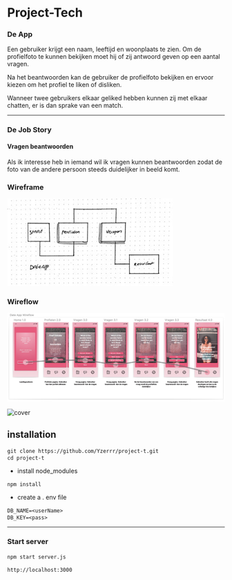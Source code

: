 # Project-Tech
### De App
Een gebruiker krijgt een naam, leeftijd en woonplaats te zien. Om de profielfoto te kunnen bekijken moet hij of zij antwoord geven op een aantal vragen. 

Na het beantwoorden kan de gebruiker de profielfoto bekijken en ervoor kiezen om het profiel te liken of disliken. 

Wanneer twee gebruikers elkaar geliked hebben kunnen zij met elkaar chatten, er is dan sprake van een match. 

***
### De Job Story
#### Vragen beantwoorden
Als ik interesse heb in iemand wil ik vragen kunnen beantwoorden zodat de foto van de andere persoon steeds duidelijker in beeld komt.



### Wireframe
![wireframe](https://github.com/Yzerrr/project-t/blob/master/img/B00D127E-7751-4BAA-A8A3-A84DC466FF0F_4_5005_c.jpeg?raw=true)
### Wireflow
![Wireflow](https://github.com/Yzerrr/project-t/blob/master/img/Wireflow.jpg)

![cover](https://github.com/Yzerrr/project-t/blob/master/img/3phones.png?raw=true)


## installation
``` 
git clone https://github.com/Yzerrr/project-t.git
cd project-t
```
+ install node_modules
```
npm install
```
+ create a . env file
```
DB_NAME=<userName>
DB_KEY=<pass>
```
***
### Start server

```
npm start server.js
```

```
http://localhost:3000
```
